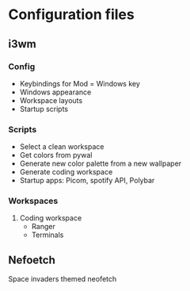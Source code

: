 # Configuration files

## i3wm

### Config

- Keybindings for Mod = Windows key
- Windows appearance
- Workspace layouts
- Startup scripts

### Scripts

- Select a clean workspace
- Get colors from pywal
- Generate new color palette from a new wallpaper
- Generate coding workspace
- Startup apps: Picom, spotify API, Polybar

### Workspaces
 
1. Coding workspace
    - Ranger
    - Terminals

## Nefoetch

Space invaders themed neofetch


